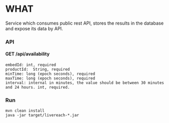 # WHAT
Service which consumes public rest API, stores the results in the database and expose its data by API.  

### API

#### GET /api/availability
    embedId: int, required
    productId:  String, required
    minTime: long (epoch seconds), required
    maxTime: long (epoch seconds), required
    interval: internal in minutes, the value should be between 30 minutes and 24 hours. int, required.

### Run
    mvn clean install
    java -jar target/livereach-*.jar